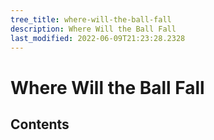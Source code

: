 ```yaml
---
tree_title: where-will-the-ball-fall
description: Where Will the Ball Fall
last_modified: 2022-06-09T21:23:28.2328
---
```


# Where Will the Ball Fall

## Contents

